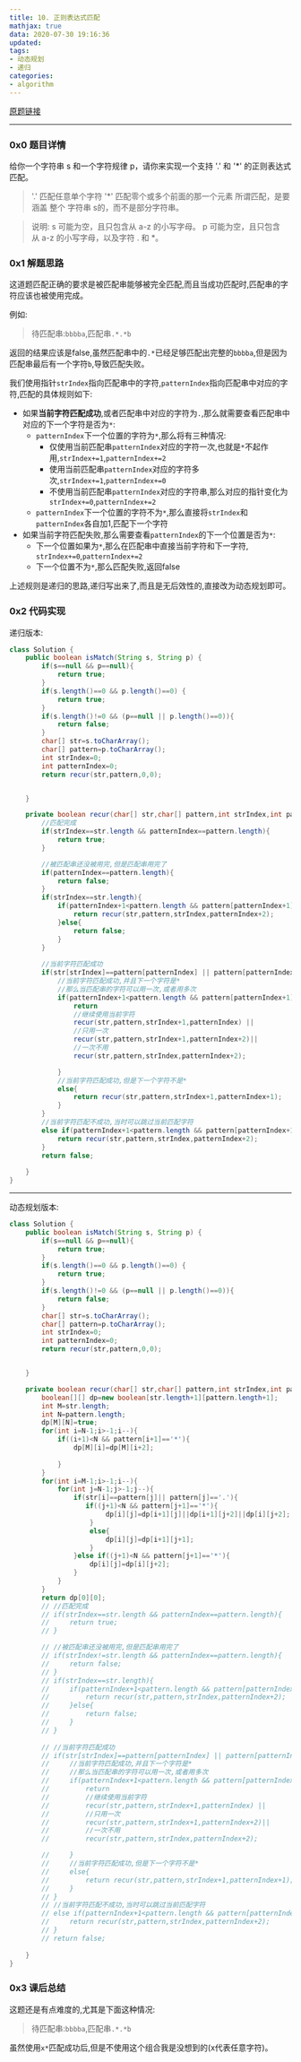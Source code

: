 ```yaml
---
title: 10. 正则表达式匹配
mathjax: true
data: 2020-07-30 19:16:36
updated:
tags:
- 动态规划
- 递归
categories:
- algorithm
---
```


[原题链接](https://leetcode-cn.com/problems/regular-expression-matching/)

---

### 0x0 题目详情

给你一个字符串 s 和一个字符规律 p，请你来实现一个支持 '.' 和 '*' 的正则表达式匹配。

>'.' 匹配任意单个字符
'*' 匹配零个或多个前面的那一个元素
所谓匹配，是要涵盖 整个 字符串 s的，而不是部分字符串。

>说明:
s 可能为空，且只包含从 a-z 的小写字母。
p 可能为空，且只包含从 a-z 的小写字母，以及字符 . 和 *。


### 0x1 解题思路

这道题匹配正确的要求是被匹配串能够被完全匹配,而且当成功匹配时,匹配串的字符应该也被使用完成。

例如:
>待匹配串:`bbbba`,匹配串`.*.*b`

返回的结果应该是false,虽然匹配串中的`.*`已经足够匹配出完整的`bbbba`,但是因为匹配串最后有一个字符`b`,导致匹配失败。

我们使用指针`strIndex`指向匹配串中的字符,`patternIndex`指向匹配串中对应的字符,匹配的具体规则如下:

- 如果**当前字符匹配成功**,或者匹配串中对应的字符为`.`,那么就需要查看匹配串中对应的下一个字符是否为`*`:
  - `patternIndex`下一个位置的字符为`*`,那么将有三种情况:
    - 仅使用当前匹配串`patternIndex`对应的字符一次,也就是`*`不起作用,`strIndex+=1`,`patternIndex+=2`
    - 使用当前匹配串`patternIndex`对应的字符多次,`strIndex+=1`,`patternIndex+=0`
    - 不使用当前匹配串`patternIndex`对应的字符串,那么对应的指针变化为`strIndex+=0`,`patternIndex+=2`
  - `patternIndex`下一个位置的字符不为`*`,那么直接将`strIndex`和`patternIndex`各自加1,匹配下一个字符
- 如果当前字符匹配失败,那么需要查看`patternIndex`的下一个位置是否为`*`:
  - 下一个位置如果为`*`,那么在匹配串中直接当前字符和下一字符, `strIndex+=0`,`patternIndex+=2`
  - 下一个位置不为`*`,那么匹配失败,返回false

上述规则是递归的思路,递归写出来了,而且是无后效性的,直接改为动态规划即可。

### 0x2 代码实现

递归版本:

``` java "递归版本"
class Solution {
    public boolean isMatch(String s, String p) {
        if(s==null && p==null){
            return true;
        }
        if(s.length()==0 && p.length()==0) {
            return true;
        }
        if(s.length()!=0 && (p==null || p.length()==0)){
            return false;
        }
        char[] str=s.toCharArray();
        char[] pattern=p.toCharArray();
        int strIndex=0;
        int patternIndex=0;
        return recur(str,pattern,0,0);


    }

    private boolean recur(char[] str,char[] pattern,int strIndex,int patternIndex){
        //匹配完成
        if(strIndex==str.length && patternIndex==pattern.length){
            return true;
        }

        //被匹配串还没被用完,但是匹配串用完了
        if(patternIndex==pattern.length){
            return false;
        }
        if(strIndex==str.length){
            if(patternIndex+1<pattern.length && pattern[patternIndex+1]=='*'){
                return recur(str,pattern,strIndex,patternIndex+2);
            }else{
                return false;
            }
        }
        
        //当前字符匹配成功
        if(str[strIndex]==pattern[patternIndex] || pattern[patternIndex]=='.'){
            //当前字符匹配成功,并且下一个字符是*
            //那么当匹配串的字符可以用一次,或者用多次
            if(patternIndex+1<pattern.length && pattern[patternIndex+1]=='*'){
                return 
                //继续使用当前字符
                recur(str,pattern,strIndex+1,patternIndex) || 
                //只用一次
                recur(str,pattern,strIndex+1,patternIndex+2)||
                //一次不用
                recur(str,pattern,strIndex,patternIndex+2);

            }
            //当前字符匹配成功,但是下一个字符不是*
            else{
                return recur(str,pattern,strIndex+1,patternIndex+1);
            }
        }
        //当前字符匹配不成功,当时可以跳过当前匹配字符
        else if(patternIndex+1<pattern.length && pattern[patternIndex+1]=='*'){
            return recur(str,pattern,strIndex,patternIndex+2);
        }
        return false;
        
    }
}
```

---

动态规划版本:

``` java "动态规划版本"
class Solution {
    public boolean isMatch(String s, String p) {
        if(s==null && p==null){
            return true;
        }
        if(s.length()==0 && p.length()==0) {
            return true;
        }
        if(s.length()!=0 && (p==null || p.length()==0)){
            return false;
        }
        char[] str=s.toCharArray();
        char[] pattern=p.toCharArray();
        int strIndex=0;
        int patternIndex=0;
        return recur(str,pattern,0,0);


    }

    private boolean recur(char[] str,char[] pattern,int strIndex,int patternIndex){
        boolean[][] dp=new boolean[str.length+1][pattern.length+1];
        int M=str.length;
        int N=pattern.length;
        dp[M][N]=true;
        for(int i=N-1;i>-1;i--){
            if((i+1)<N && pattern[i+1]=='*'){
                dp[M][i]=dp[M][i+2];
                
            }
        }
        for(int i=M-1;i>-1;i--){
            for(int j=N-1;j>-1;j--){
                if(str[i]==pattern[j]|| pattern[j]=='.'){
                   if((j+1)<N && pattern[j+1]=='*'){
                        dp[i][j]=dp[i+1][j]||dp[i+1][j+2]||dp[i][j+2];
                    }
                    else{
                        dp[i][j]=dp[i+1][j+1];
                    }
                }else if((j+1)<N && pattern[j+1]=='*'){
                    dp[i][j]=dp[i][j+2];
                }
            } 
        }
        return dp[0][0];
        // //匹配完成
        // if(strIndex==str.length && patternIndex==pattern.length){
        //     return true;
        // }

        // //被匹配串还没被用完,但是匹配串用完了
        // if(strIndex!=str.length && patternIndex==pattern.length){
        //     return false;
        // }
        // if(strIndex==str.length){
        //     if(patternIndex+1<pattern.length && pattern[patternIndex+1]=='*'){
        //         return recur(str,pattern,strIndex,patternIndex+2);
        //     }else{
        //         return false;
        //     }
        // }
        
        // //当前字符匹配成功
        // if(str[strIndex]==pattern[patternIndex] || pattern[patternIndex]=='.'){
        //     //当前字符匹配成功,并且下一个字符是*
        //     //那么当匹配串的字符可以用一次,或者用多次
        //     if(patternIndex+1<pattern.length && pattern[patternIndex+1]=='*'){
        //         return 
        //         //继续使用当前字符
        //         recur(str,pattern,strIndex+1,patternIndex) || 
        //         //只用一次
        //         recur(str,pattern,strIndex+1,patternIndex+2)||
        //         //一次不用
        //         recur(str,pattern,strIndex,patternIndex+2);

        //     }
        //     //当前字符匹配成功,但是下一个字符不是*
        //     else{
        //         return recur(str,pattern,strIndex+1,patternIndex+1);
        //     }
        // }
        // //当前字符匹配不成功,当时可以跳过当前匹配字符
        // else if(patternIndex+1<pattern.length && pattern[patternIndex+1]=='*'){
        //     return recur(str,pattern,strIndex,patternIndex+2);
        // }
        // return false;
        
    }
}

```

### 0x3 课后总结

这题还是有点难度的,尤其是下面这种情况:
>待匹配串:`bbbba`,匹配串`.*.*b`

虽然使用`x*`匹配成功后,但是不使用这个组合我是没想到的(x代表任意字符)。